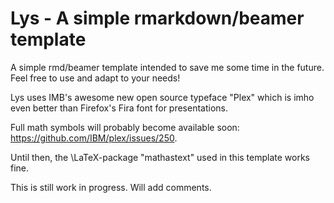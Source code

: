 # Lys - A simple rmarkdown/beamer template 


A simple rmd/beamer template intended to save me some time in the future. Feel free to use and adapt to your needs!

Lys uses IMB's awesome new open source typeface "Plex" which is imho even better than Firefox's Fira font for presentations. 

Full math symbols will probably become available soon: https://github.com/IBM/plex/issues/250. 

Until then, the \LaTeX-package "mathastext" used in this template works fine.


This is still work in progress. Will add comments.
